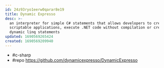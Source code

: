 ```yaml
---
id: 24z93ryo1eerw0qarar8e19
title: Dynamic Expresso
desc: >-
  an interpreter for simple C# statements that allows developers to create
  scriptable applications, execute .NET code without compilation or create
  dynamic linq statements
updated: 1690569265424
created: 1690569209940
---
```


- #c-sharp
- #repo https://github.com/dynamicexpresso/DynamicExpresso